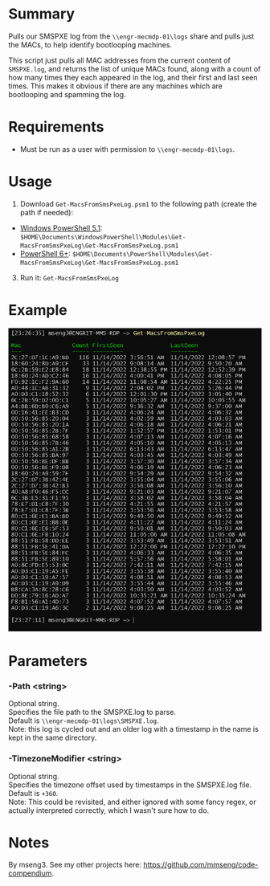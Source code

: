 # Summary
Pulls our SMSPXE log from the `\\engr-mecmdp-01\logs` share and pulls just the MACs, to help identify bootlooping machines.  

This script just pulls all MAC addresses from the current content of `SMSPXE.log`, and returns the list of unique MACs found, along with a count of how many times they each appeared in the log, and their first and last seen times. This makes it obvious if there are any machines which are bootlooping and spamming the log.  

# Requirements
- Must be run as a user with permission to `\\engr-mecmdp-01\logs`.  

# Usage
1. Download `Get-MacsFromSmsPxeLog.psm1` to the following path (create the path if needed):
  - [Windows PowerShell 5.1](https://learn.microsoft.com/en-us/powershell/module/microsoft.powershell.core/about/about_modules?view=powershell-5.1#how-to-install-a-module): `$HOME\Documents\WindowsPowerShell\Modules\Get-MacsFromSmsPxeLog\Get-MacsFromSmsPxeLog.psm1`
  - [PowerShell 6+](https://learn.microsoft.com/en-us/powershell/module/microsoft.powershell.core/about/about_modules?view=powershell-7.3#how-to-install-a-module): `$HOME\Documents\PowerShell\Modules\Get-MacsFromSmsPxeLog\Get-MacsFromSmsPxeLog.psm1`
3. Run it: `Get-MacsFromSmsPxeLog`  

# Example
<img src=".\Get-MacsFromSmsPxeLog_example.png" />

# Parameters

### -Path \<string\>
Optional string.  
Specifies the file path to the SMSPXE.log to parse.  
Default is `\\engr-mecmdp-01\logs\SMSPXE.log`.  
Note: this log is cycled out and an older log with a timestamp in the name is kept in the same directory.  

### -TimezoneModifier \<string\>
Optional string.  
Specifies the timezone offset used by timestamps in the SMSPXE.log file.  
Default is `+360`.  
Note: This could be revisited, and either ignored with some fancy regex, or actually interpreted correctly, which I wasn't sure how to do.  

# Notes
By mseng3. See my other projects here: https://github.com/mmseng/code-compendium.
